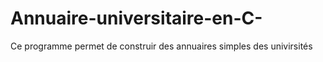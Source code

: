# Annuaire-universitaire-en-C-
Ce programme permet de construir des annuaires simples des univirsités
